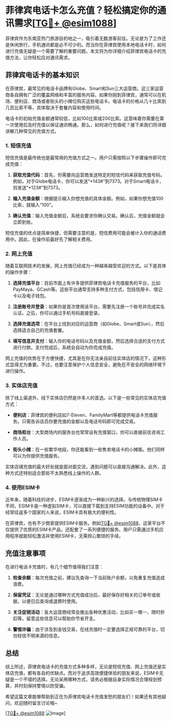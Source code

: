 # 菲律宾电话卡怎么充值？轻松搞定你的通讯需求[[TG💪+ @esim1088](https://t.me/s/esim1088)]

菲律宾作为东南亚热门旅游目的地之一，吸引着无数游客前往。无论是为了工作还是休闲旅行，手机通讯都是必不可少的。而当你在菲律宾使用本地电话卡时，如何进行充值无疑是一个需要了解的重要问题。本文将为你详细介绍菲律宾电话卡的充值方法，让你轻松应对通讯需求。

## 菲律宾电话卡的基本知识

在菲律宾，最常见的电话卡品牌有Globe、Smart和Sun三大运营商。这三家运营商各自拥有广泛的覆盖网络和丰富的服务内容。如果你刚到菲律宾，通常可以在机场、便利店、商场或者街头的小摊位购买这些电话卡。电话卡的价格从几十比索到几百比索不等，具体取决于套餐内容和使用时间。

电话卡的初始充值金额通常较低，比如100比索或200比索。这意味着你需要在第一次使用后及时充值以保证通讯畅通。那么，如何进行充值呢？接下来我们将详细讲解几种常见的充值方式。

### 1. 短信充值

短信充值是最传统也是最常用的充值方式之一。用户只需按照以下步骤操作即可完成充值：

1. **获取充值代码**：首先，你需要向运营商发送特定的短信代码来获取充值号码。例如，对于Globe电话卡，你可以发送“*143#”到7373。对于Smart电话卡，则发送“*123#”到7373。
   
2. **输入充值金额**：根据提示输入你想充值的具体金额。例如，如果你想充值100比索，就输入“100”。

3. **确认充值**：输入充值金额后，系统会要求你确认交易。确认后，充值金额就会立即到账。

短信充值的优点是简单快捷，但需要注意的是，短信费用可能会被计入你的通话费用中。因此，在操作前最好先了解相关费用。

### 2. 网上充值

随着互联网技术的发展，网上充值已经成为一种越来越受欢迎的方式。以下是具体的操作步骤：

1. **选择充值平台**：目前市面上有许多提供菲律宾电话卡充值服务的平台，比如PayMaya、GCash等。这些平台通常支持多种支付方式，包括信用卡、借记卡以及电子钱包。

2. **注册账号并登录**：如果你是首次使用该平台，需要先注册一个账号并完成实名认证。之后，你可以通过手机号码直接登录。

3. **选择充值选项**：在平台上找到对应的运营商（如Globe、Smart或Sun），然后选择适合自己的充值套餐。

4. **填写信息并支付**：输入你的电话号码以及充值金额，然后选择合适的支付方式进行付款。支付完成后，系统会自动为你完成充值。

网上充值的优势在于方便快捷，尤其是在你无法亲自前往实体店的情况下，这种形式显得尤为重要。不过，也要注意保护个人信息安全，避免在不安全的网络环境下进行操作。

### 3. 实体店充值

除了线上渠道外，线下实体店仍然是许多人的首选。以下是一些常见的实体店充值方式：

- **便利店**：菲律宾的便利店如7-Eleven、FamilyMart等都提供电话卡充值服务。只需告诉店员你要充值的金额以及电话号码即可完成交易。

- **商场柜台**：大型商场内的服务台也常常设有充值窗口，你可以直接前往咨询工作人员。

- **街头小摊**：在一些繁华地段，你还能看到一些售卖电话卡的小摊贩。他们同样可以为你提供充值服务。

实体店铺充值的最大好处就是面对面交流，遇到问题可以直接沟通解决。此外，这种方式还特别适合那些不太熟悉线上操作的人群。

### 4. 使用ESIM卡

近年来，随着科技的进步，ESIM卡逐渐成为一种新兴的选择。与传统物理SIM卡不同，ESIM卡是一种虚拟SIM卡，可以直接下载到支持ESIM功能的设备中。对于经常往返多个国家的人来说，ESIM卡具有极大的便利性。

在菲律宾，也有不少商家提供ESIM卡服务。例如[TG💪+ @esim1088](https://t.me/s/esim1088)，这家平台不仅提供了优质的ESIM卡产品，还配套了一系列便捷的服务。用户只需通过手机应用程序就能轻松激活并使用ESIM卡，无需担心繁琐的手续。

## 充值注意事项

在进行电话卡充值时，有几个细节值得我们注意：

1. **检查余额**：每次充值之前，建议先查询一下当前账户余额，以免重复充值造成浪费。

2. **保留凭证**：无论是通过哪种方式充值成功后，最好保存好相关的订单号或收据，以便日后查询或退费时使用。

3. **关注促销活动**：各大运营商经常会推出各种优惠活动，比如买一赠一、限时折扣等。留意这些信息可以帮助你节省开支。

4. **警惕诈骗**：由于涉及到金钱交易，在线充值时一定要选择正规可靠的平台，切勿轻信不明来源的信息。

## 总结

综上所述，菲律宾电话卡的充值方式多种多样，无论是短信充值、网上充值还是实体店充值，都有各自的优缺点。而对于追求高效便捷体验的朋友来说，ESIM卡无疑是一个不错的选择。无论采用哪种方式，请务必根据自身实际情况合理规划预算，并时刻保持警惕以防受骗。

希望这篇文章能够帮助到正在为菲律宾电话卡充值发愁的朋友们！如果还有其他疑问，欢迎随时留言讨论哦~

[[TG💪+ @esim1088](https://t.me/s/esim1088) ![Image](https://i.postimg.cc/4NQfJmqS/Snipaste-2025-05-13-00-14-12.png)]
